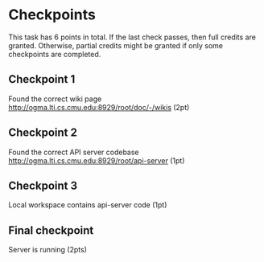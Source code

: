 # Checkpoints

This task has 6 points in total. If the last check passes, then full credits are
granted. Otherwise, partial credits might be granted if only some checkpoints are
completed.

## Checkpoint 1

Found the correct wiki page http://ogma.lti.cs.cmu.edu:8929/root/doc/-/wikis (2pt)

## Checkpoint 2

Found the correct API server codebase http://ogma.lti.cs.cmu.edu:8929/root/api-server (1pt)

## Checkpoint 3

Local workspace contains api-server code (1pt)

## Final checkpoint

Server is running (2pts)